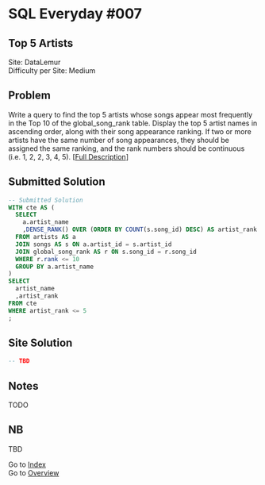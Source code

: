 # SQL Everyday \#007

## Top 5 Artists

Site: DataLemur\
Difficulty per Site: Medium

## Problem

Write a query to find the top 5 artists whose songs appear most frequently in the Top 10 of the global_song_rank table. Display the top 5 artist names in ascending order, along with their song appearance ranking. If two or more artists have the same number of song appearances, they should be assigned the same ranking, and the rank numbers should be continuous (i.e. 1, 2, 2, 3, 4, 5). [[Full Description](https://datalemur.com/questions/top-fans-rank)]

## Submitted Solution

```sql
-- Submitted Solution
WITH cte AS (
  SELECT 
    a.artist_name
    ,DENSE_RANK() OVER (ORDER BY COUNT(s.song_id) DESC) AS artist_rank
  FROM artists AS a
  JOIN songs AS s ON a.artist_id = s.artist_id
  JOIN global_song_rank AS r ON s.song_id = r.song_id
  WHERE r.rank <= 10
  GROUP BY a.artist_name
)
SELECT
  artist_name
  ,artist_rank
FROM cte
WHERE artist_rank <= 5
;
```

## Site Solution

```sql
-- TBD
```

## Notes

TODO

## NB

TBD

Go to [Index](../?tab=readme-ov-file#index)\
Go to [Overview](../?tab=readme-ov-file)
